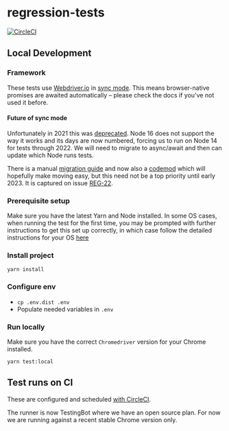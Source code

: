 # regression-tests

[![CircleCI](https://circleci.com/gh/thebiggive/regression-tests.svg?style=svg)](https://circleci.com/gh/thebiggive/regression-tests)

## Local Development

### Framework

These tests use [Webdriver.io](https://webdriver.io/) in
[sync mode](https://webdriver.io/docs/sync-vs-async.html). This means
browser-native promises are awaited automatically – please check the docs
if you've not used it before.

#### Future of sync mode

Unfortunately in 2021 this was [deprecated](https://webdriver.io/docs/sync-vs-async/). Node 16 does not support the way it works
and its days are now numbered, forcing us to run on Node 14 for tests through 2022.
We will need to migrate to async/await and then can update which Node runs tests.

There is a manual [migration guide](https://webdriver.io/docs/async-migration/) and now
also a [codemod](https://github.com/webdriverio/codemod/issues/1) which will hopefully make moving easy, but this need not be a top priority until early 2023. It is captured
on issue [REG-22](https://thebiggive.atlassian.net/browse/REG-22).

### Prerequisite setup
Make sure you have the latest Yarn and Node installed.
In some OS cases, when running the test for the first time, you may be prompted with further instructions to get
this set up correctly, in which case follow the detailed instructions for your OS [here](https://github.com/nodejs/node-gyp)

### Install project

```
yarn install
```

### Configure env

* `cp .env.dist .env`
* Populate needed variables in `.env`

### Run locally

Make sure you have the correct `Chromedriver` version for your Chrome installed.
```
yarn test:local
```

## Test runs on CI

These are configured and scheduled [with CircleCI](./circle.yml).

The runner is now TestingBot where we have an open source plan. For now we are running against a recent stable Chrome version only.
